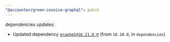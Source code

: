 ```yaml
---
"@accounter/green-invoice-graphql": patch
---
```

dependencies updates:
  - Updated dependency [`graphql@16.11.0` ↗︎](https://www.npmjs.com/package/graphql/v/16.11.0) (from `16.10.0`, in `dependencies`)
